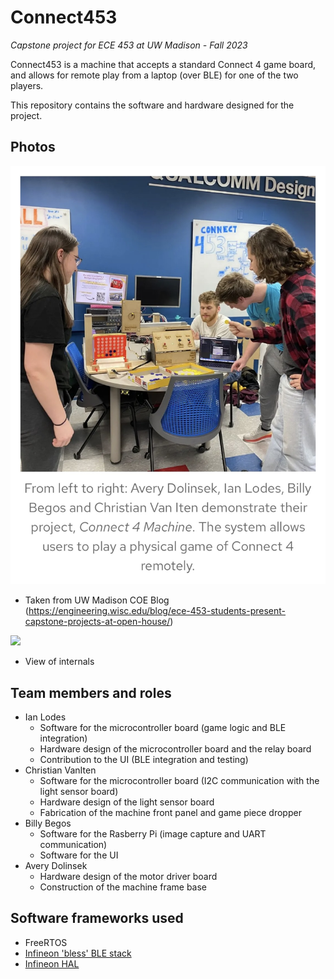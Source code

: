 # Connect453
*Capstone project for ECE 453 at UW Madison - Fall 2023*

Connect453 is a machine that accepts a standard Connect 4 game board, and allows for remote play from a laptop (over BLE) for one of the two players.

This repository contains the software and hardware designed for the project.

## Photos
![](images/connect453_coe_blog.jpeg)
- Taken from UW Madison COE Blog (https://engineering.wisc.edu/blog/ece-453-students-present-capstone-projects-at-open-house/)

![](images/connect453_back_view.jpeg)
- View of internals

## Team members and roles
- Ian Lodes
    - Software for the microcontroller board (game logic and BLE integration) 
    - Hardware design of the microcontroller board and the relay board
    - Contribution to the UI (BLE integration and testing)
- Christian VanIten
    - Software for the microcontroller board (I2C communication with the light sensor board)
    - Hardware design of the light sensor board
    - Fabrication of the machine front panel and game piece dropper
- Billy Begos
    - Software for the Rasberry Pi (image capture and UART communication)
    - Software for the UI
- Avery Dolinsek
    - Hardware design of the motor driver board
    - Construction of the machine frame base

## Software frameworks used
- FreeRTOS
- [Infineon 'bless' BLE stack](https://github.com/Infineon/bless)
- [Infineon HAL](https://github.com/Infineon/mtb-hal-cat1)

